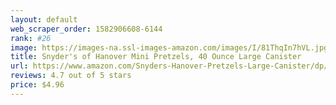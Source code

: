 ```yaml
---
layout: default 
﻿web_scraper_order: 1582906608-6144
rank: #26
image: https://images-na.ssl-images-amazon.com/images/I/81ThqIn7hVL.jpg
title: Snyder's of Hanover Mini Pretzels, 40 Ounce Large Canister
url: https://www.amazon.com/Snyders-Hanover-Pretzels-Large-Canister/dp/B01B0484WU/ref=zg_mw_grocery_26?_encoding=UTF8&psc=1&refRID=60J9MNPBBWB8RKQXQSF9
reviews: 4.7 out of 5 stars
price: $4.96 
---
```

